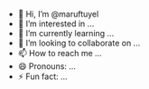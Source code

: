 - 👋 Hi, I’m @maruftuyel
- 👀 I’m interested in ...
- 🌱 I’m currently learning ...
- 💞️ I’m looking to collaborate on ...
- 📫 How to reach me ...
- 😄 Pronouns: ...
- ⚡ Fun fact: ...

<!---
maruftuyel/maruftuyel is a ✨ special ✨ repository because its `README.md` (this file) appears on your GitHub profile.
You can click the Preview link to take a look at your changes.
--->
